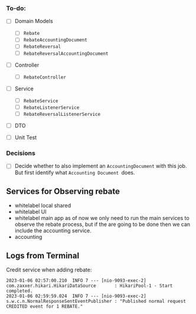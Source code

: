 

### To-do:
- [ ] Domain Models
	- [ ] `Rebate`
	- [ ] `RebateAccountingDocument`
	- [ ] `RebateReversal`
	- [ ] `RebateReversalAccountingDocument`
- [ ] Controller
	- [ ] `RebateController`
- [ ] Service
	- [ ] `RebateService`
	- [ ] `RebateListenerService`
	- [ ] `RebateReversalListenerService`
- [ ] DTO
- [ ] Unit Test



### Decisions

- [ ] Decide whether to also implement an `AccountingDocument` with this job. But first identify what `Accounting Document `does.



## Services for Observing rebate 

- whitelabel local shared
- whitelabel UI
- whitelabel main app
as of now we only need to run the main services to observe the rebate process, but if the are going to be done then we can include the accounting service.
- accounting


## Logs from Terminal

Credit service when adding rebate:
```
2023-01-06 02:57:00.210  INFO 7 --- [nio-9093-exec-2] com.zaxxer.hikari.HikariDataSource       : HikariPool-1 - Start completed.
2023-01-06 02:59:59.024  INFO 7 --- [nio-9093-exec-2] s.w.c.n.NormalResponseSentEventPublisher : "Published normal request CREDITED event for 1 REBATE."

```